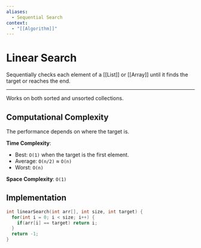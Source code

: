 ```yaml
---
aliases:
  - Sequential Search
context:
  - "[[Algorithm]]"
---
```


# Linear Search

Sequentially checks each element of a [[List]] or [[Array]] until it finds the target or reaches the end.

---

Works on both sorted and unsorted collections.

## Computational Complexity

The performance depends on where the target is.

**Time Complexity**:

- Best: `O(1)` when the target is the first element.
- Average: `O(n/2)` ≈ `O(n)`
- Worst: `O(n)`

**Space Complexity**: `O(1)`

## Implementation

```c
int linearSearch(int arr[], int size, int target) {
  for(int i = 0; i < size; i++) {
    if(arr[i] == target) return i;
  }
  return -1;
}
```
